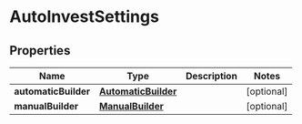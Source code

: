 

# AutoInvestSettings


## Properties

| Name | Type | Description | Notes |
|------------ | ------------- | ------------- | -------------|
|**automaticBuilder** | [**AutomaticBuilder**](AutomaticBuilder.md) |  |  [optional] |
|**manualBuilder** | [**ManualBuilder**](ManualBuilder.md) |  |  [optional] |



